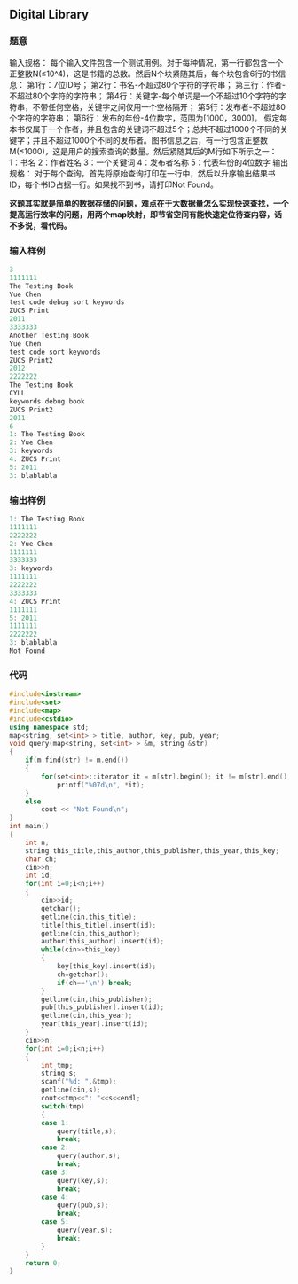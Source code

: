 ## Digital Library

### 题意
输入规格：
每个输入文件包含一个测试用例。对于每种情况，第一行都包含一个正整数N(≤10^4)，这是书籍的总数。然后N个块紧随其后，每个块包含6行的书信息：
第1行：7位ID号；
第2行：书名-不超过80个字符的字符串；
第三行：作者-不超过80个字符的字符串；
第4行：关键字-每个单词是一个不超过10个字符的字符串，不带任何空格，关键字之间仅用一个空格隔开；
第5行：发布者-不超过80个字符的字符串；
第6行：发布的年份-4位数字，范围为[1000，3000]。
假定每本书仅属于一个作者，并且包含的​​关键词不超过5个；总共不超过1000个不同的关键字；并且不超过1000个不同的发布者。图书信息之后，有一行包含正整数 M(≤1000)，这是用户的搜索查询的数量。然后紧随其后的M行如下所示之一：
1：书名
2：作者姓名
3：一个关键词
4：发布者名称
5：代表年份的4位数字
输出规格：
对于每个查询，首先将原始查询打印在一行中，然后以升序输出结果书ID，每个书ID占据一行。如果找不到书，请打印Not Found。


**这题其实就是简单的数据存储的问题，难点在于大数据量怎么实现快速查找，一个提高运行效率的问题，用两个map映射，即节省空间有能快速定位待查内容，话不多说，看代码。**

### 输入样例
```C++
3
1111111
The Testing Book
Yue Chen
test code debug sort keywords
ZUCS Print
2011
3333333
Another Testing Book
Yue Chen
test code sort keywords
ZUCS Print2
2012
2222222
The Testing Book
CYLL
keywords debug book
ZUCS Print2
2011
6
1: The Testing Book
2: Yue Chen
3: keywords
4: ZUCS Print
5: 2011
3: blablabla
```

### 输出样例
```C++
1: The Testing Book
1111111
2222222
2: Yue Chen
1111111
3333333
3: keywords
1111111
2222222
3333333
4: ZUCS Print
1111111
5: 2011
1111111
2222222
3: blablabla
Not Found
```

### 代码
```C++
#include<iostream>
#include<set>
#include<map>
#include<cstdio>
using namespace std;
map<string, set<int> > title, author, key, pub, year;
void query(map<string, set<int> > &m, string &str)
{
    if(m.find(str) != m.end())
    {
        for(set<int>::iterator it = m[str].begin(); it != m[str].end(); it++)
            printf("%07d\n", *it);
    }
    else
        cout << "Not Found\n";
}
int main()
{
    int n;
    string this_title,this_author,this_publisher,this_year,this_key;
    char ch;
    cin>>n;
    int id;
    for(int i=0;i<n;i++)
    {
        cin>>id;
        getchar();
        getline(cin,this_title);
        title[this_title].insert(id);
        getline(cin,this_author);
        author[this_author].insert(id);
        while(cin>>this_key)
        {
            key[this_key].insert(id);
            ch=getchar();
            if(ch=='\n') break;
        }
        getline(cin,this_publisher);
        pub[this_publisher].insert(id);
        getline(cin,this_year);
        year[this_year].insert(id);
    }
    cin>>n;
    for(int i=0;i<n;i++)
    {
        int tmp;
        string s;
        scanf("%d: ",&tmp);
        getline(cin,s);
        cout<<tmp<<": "<<s<<endl;
        switch(tmp)
        {
        case 1:
            query(title,s);
            break;
        case 2:
            query(author,s);
            break;
        case 3:
            query(key,s);
            break;
        case 4:
            query(pub,s);
            break;
        case 5:
            query(year,s);
            break;
        }
    }
    return 0;
}
```
